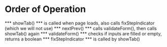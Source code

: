 # Order of Operation
*** showTab() *** is called when page loads, also calls fixStepIndicator (which we will not use)
*** nextPrev() *** calls validateForm(), then calls showTab() again
*** validateForm() *** checks if inputs are filled or empty, returns a boolean
*** fixStepIndicator *** is called by showTab()



